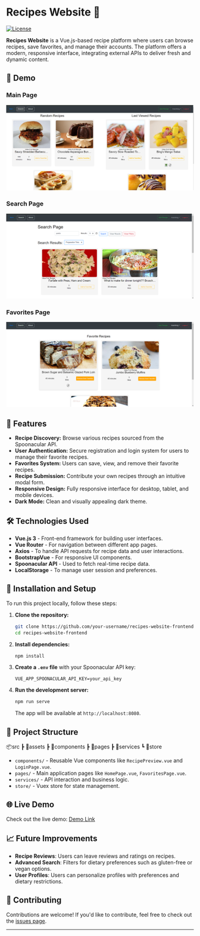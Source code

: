 # Recipes Website 🍲

[![License](https://img.shields.io/badge/license-MIT-blue.svg)](LICENSE)

**Recipes Website** is a Vue.js-based recipe platform where users can browse recipes, save favorites, and manage their accounts. The platform offers a modern, responsive interface, integrating external APIs to deliver fresh and dynamic content.

## 📸 Demo

### Main Page
![main page for logged in user](./screenshots/main%20page%20user%20.png)

### Search Page 
![search page for logged in in user](./screenshots/search%20page%20user%20.png)

### Favorites Page
 ![favorites page](./screenshots/favorite%20recipes%20user%20.png)


## 🚀 Features

- **Recipe Discovery:** Browse various recipes sourced from the Spoonacular API.
- **User Authentication:** Secure registration and login system for users to manage their favorite recipes.
- **Favorites System:** Users can save, view, and remove their favorite recipes.
- **Recipe Submission:** Contribute your own recipes through an intuitive modal form.
- **Responsive Design:** Fully responsive interface for desktop, tablet, and mobile devices.
- **Dark Mode:** Clean and visually appealing dark theme.

## 🛠️ Technologies Used

- **Vue.js 3** - Front-end framework for building user interfaces.
- **Vue Router** - For navigation between different app pages.
- **Axios** - To handle API requests for recipe data and user interactions.
- **BootstrapVue** - For responsive UI components.
- **Spoonacular API** - Used to fetch real-time recipe data.
- **LocalStorage** - To manage user session and preferences.

## 🔧 Installation and Setup

To run this project locally, follow these steps:

1. **Clone the repository:**

    ```bash
    git clone https://github.com/your-username/recipes-website-frontend.git
    cd recipes-website-frontend
    ```

2. **Install dependencies:**

    ```bash
    npm install
    ```

3. **Create a `.env` file** with your Spoonacular API key:

    ```plaintext
    VUE_APP_SPOONACULAR_API_KEY=your_api_key
    ```

4. **Run the development server:**

    ```bash
    npm run serve
    ```

    The app will be available at `http://localhost:8080`.

## 📂 Project Structure

📦src ┣ 📂assets ┣ 📂components ┣ 📂pages ┣ 📂services ┗ 📂store


- `components/` - Reusable Vue components like `RecipePreview.vue` and `LoginPage.vue`.
- `pages/` - Main application pages like `HomePage.vue`, `FavoritesPage.vue`.
- `services/` - API interaction and business logic.
- `store/` - Vuex store for state management.

## 🌐 Live Demo

Check out the live demo: [Demo Link](https://your-demo-link.com)

## 📈 Future Improvements

- **Recipe Reviews**: Users can leave reviews and ratings on recipes.
- **Advanced Search**: Filters for dietary preferences such as gluten-free or vegan options.
- **User Profiles**: Users can personalize profiles with preferences and dietary restrictions.

## 🤝 Contributing

Contributions are welcome! If you'd like to contribute, feel free to check out the [issues page](#).

---


